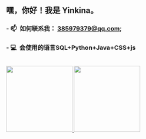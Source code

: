 
### <h2> 嘿，你好！我是 Yinkina。</h2>

### - 📫 &nbsp;如何联系我： 385979379@qq.com;
  
### - 💻 &nbsp;会使用的语言SQL+Python+Java+CSS+js


<br/>

<a href="https://github.com/YinKIna">
  <img height="180em" src="https://github-readme-stats.vercel.app/api?username=YinKina&theme=buefy&show_icons=true" />
  <img height="180em" src="https://github-readme-stats.vercel.app/api/top-langs/?username=AVS1508&theme=buefy&layout=compact" />
</a>

<br/>

